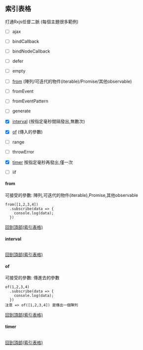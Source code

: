 ## 索引表格
打通Rxjs任督二脈 (每個主題很多範例)
- [ ] ajax
- [ ] bindCallback
- [ ] bindNodeCallback
- [ ] defer
- [ ] empty
- [ ] [from](#from) (陣列/可迭代的物件(iterable)/Promise/其他observable)
- [ ] fromEvent
- [ ] fromEventPattern
- [ ] generate
- [x] [interval](#interval) (按指定毫秒間隔發出,無數次)
- [x] [of](#of) (傳入的參數)
- [ ] range
- [ ] throwError
- [x] [timer](#timer) 按指定毫秒再發出,僅一次
- [ ] iif

 
#### from
可接受的參數: 陣列,可迭代的物件(iterable),Promise,其他observable
```typescipt
from([1,2,3,4])
  .subscribe(data => {
    console.log(data);
  })
```
[回到頂部(索引表格)](#索引表格)

#### interval
```typescipt
```
[回到頂部(索引表格)](#索引表格)

#### of
可接受的參數: 傳進去的參數
```typescipt
of(1,2,3,4)
  .subscribe(data => {
    console.log(data);
  })
注意 => of([1,2,3,4]) 是傳出一個陣列
```
[回到頂部(索引表格)](#索引表格)

#### timer
```typescipt
```
[回到頂部(索引表格)](#索引表格)
